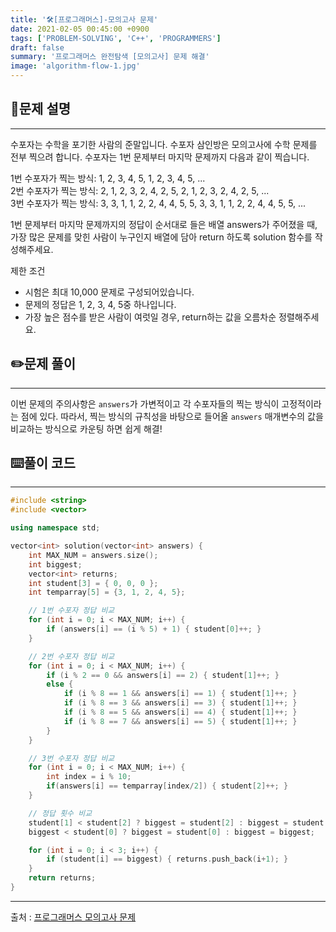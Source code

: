 ```yaml
---
title: '🛠️[프로그래머스]-모의고사 문제'
date: 2021-02-05 00:45:00 +0900
tags: ['PROBLEM-SOLVING', 'C++', 'PROGRAMMERS']
draft: false
summary: '프로그래머스 완전탐색 [모의고사] 문제 해결'
image: 'algorithm-flow-1.jpg'
---
```


## 📖문제 설명
---
수포자는 수학을 포기한 사람의 준말입니다. 수포자 삼인방은 모의고사에 수학 문제를 전부 찍으려 합니다. 수포자는 1번 문제부터 마지막 문제까지 다음과 같이 찍습니다.

1번 수포자가 찍는 방식: 1, 2, 3, 4, 5, 1, 2, 3, 4, 5, ...  
2번 수포자가 찍는 방식: 2, 1, 2, 3, 2, 4, 2, 5, 2, 1, 2, 3, 2, 4, 2, 5, ...  
3번 수포자가 찍는 방식: 3, 3, 1, 1, 2, 2, 4, 4, 5, 5, 3, 3, 1, 1, 2, 2, 4, 4, 5, 5, ...

1번 문제부터 마지막 문제까지의 정답이 순서대로 들은 배열 answers가 주어졌을 때, 가장 많은 문제를 맞힌 사람이 누구인지 배열에 담아 return 하도록 solution 함수를 작성해주세요.

제한 조건
- 시험은 최대 10,000 문제로 구성되어있습니다.
- 문제의 정답은 1, 2, 3, 4, 5중 하나입니다.
- 가장 높은 점수를 받은 사람이 여럿일 경우, return하는 값을 오름차순 정렬해주세요.

## ✏️문제 풀이
---
이번 문제의 주의사항은 ```answers```가 가변적이고 각 수포자들의 찍는 방식이 고정적이라는 점에 있다. 따라서, 찍는 방식의 규칙성을 바탕으로 들어올 ```answers``` 매개변수의 값을 비교하는 방식으로 카운팅 하면 쉽게 해결!

## ⌨️풀이 코드
---
```cpp
#include <string>
#include <vector>

using namespace std;

vector<int> solution(vector<int> answers) {
    int MAX_NUM = answers.size();
    int biggest;
    vector<int> returns;
    int student[3] = { 0, 0, 0 };
    int temparray[5] = {3, 1, 2, 4, 5};

    // 1번 수포자 정답 비교
    for (int i = 0; i < MAX_NUM; i++) {
        if (answers[i] == (i % 5) + 1) { student[0]++; }
    }

    // 2번 수포자 정답 비교
    for (int i = 0; i < MAX_NUM; i++) {
        if (i % 2 == 0 && answers[i] == 2) { student[1]++; }
        else {
            if (i % 8 == 1 && answers[i] == 1) { student[1]++; }
            if (i % 8 == 3 && answers[i] == 3) { student[1]++; }
            if (i % 8 == 5 && answers[i] == 4) { student[1]++; }
            if (i % 8 == 7 && answers[i] == 5) { student[1]++; }
        }
    }

    // 3번 수포자 정답 비교
    for (int i = 0; i < MAX_NUM; i++) {
        int index = i % 10;
        if(answers[i] == temparray[index/2]) { student[2]++; }
    }

    // 정답 횟수 비교
    student[1] < student[2] ? biggest = student[2] : biggest = student[1];
    biggest < student[0] ? biggest = student[0] : biggest = biggest;

    for (int i = 0; i < 3; i++) {
        if (student[i] == biggest) { returns.push_back(i+1); }
    }
    return returns;
}
```
-----
출처 : [프로그래머스 모의고사 문제](https://programmers.co.kr/learn/courses/30/lessons/42840)